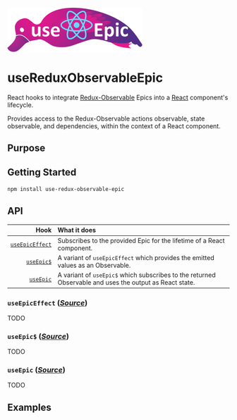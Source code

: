 ![useEpic logo](./logo/use-redux-observable-epic-small.png)
# useReduxObservableEpic

React hooks to integrate [Redux-Observable] Epics into a [React] component's lifecycle.

Provides access to the Redux-Observable actions observable, state observable, and dependencies, within the context of a React component.


## Purpose


## Getting Started
```sh
npm install use-redux-observable-epic
```

## API

Hook          | What it does
-------------:|:-------
[`useEpicEffect`](#useepiceffect-source) | Subscribes to the provided Epic for the lifetime of a React component.
[`useEpic$`](#useepic-source)      | A variant of `useEpicEffect` which provides the emitted values as an Observable.
[`useEpic`](#useepic-source-1)       | A variant of `useEpic$` which subscribes to the returned Observable and uses the output as React state.


### `useEpicEffect` ([_Source_][useEpicEffect])

TODO

### `useEpic$` ([_Source_][useEpic$])

TODO

### `useEpic` ([_Source_][useEpic])

TODO

## Examples

[redux-observable]: https://github.com/redux-observable/redux-observable
[react]: https://react.dev/
[redux]: https://redux.js.org/
[useEpicEffect]: src/useEpicEffect.ts
[useEpic$]: src/useEpic$.ts
[useEpic]: src/useEpic.ts
